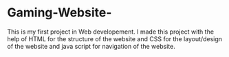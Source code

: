 # Gaming-Website-
This is my first project in Web developement. I made this project with the help of HTML for the structure of the website and CSS for the layout/design of the website and java script for navigation of the website.
